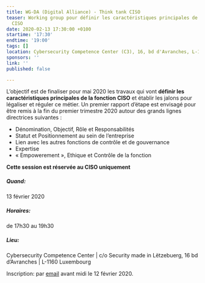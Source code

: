 ```yaml
---
title: WG-DA (Digital Alliance) - Think tank CISO
teaser: Working group pour définir les caractéristiques principales de la fonction
  CISO
date: 2020-02-13 17:30:00 +0100
startime: '17:30'
endtime: '19:00'
tags: []
location: Cybersecurity Competence Center (C3), 16, bd d'Avranches, L-1160 Luxembourg
sponsors: ''
link: ''
published: false

---
```

L’objectif est de finaliser pour mai 2020 les travaux qui vont **définir les caractéristiques principales de la fonction CISO** et établir les jalons pour légaliser et réguler ce métier. Un premier rapport d’étape est envisagé pour être remis à la fin du premier trimestre 2020 autour des grands lignes directrices suivantes :

* Dénomination, Objectif, Rôle et Responsabilités
* Statut et Positionnement au sein de l’entreprise
* Lien avec les autres fonctions de contrôle et de gouvernance
* Expertise
* « Empowerement », Ethique et Contrôle de la fonction

**Cette session est réservée au CISO uniquement**

##### Quand:

13 février 2020

##### Horaires:

de 17h30 au 19h30

##### Lieu:

Cybersecurity Competence Center | c/o Security made in Lëtzebuerg, 16 bd d’Avranches | L-1160 Luxembourg

Inscription:  par [email](mailto:secgen@clusil.lu) avant  midi le 12 février 2020.